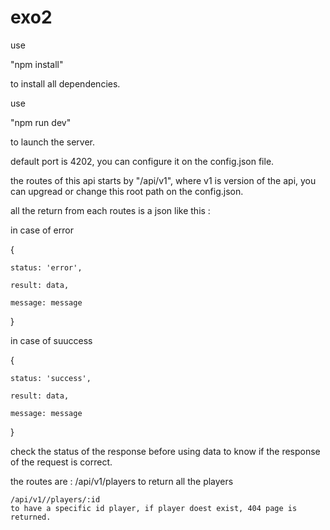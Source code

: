 # exo2

use 

"npm install"

to install all dependencies.

use 

"npm run dev"

to launch the server.

default port is 4202, you can configure it on the config.json file.

the routes of this api starts by "/api/v1", where v1 is version of the api, you can upgread or change this root path on the config.json.

all the return from each routes is a json like this :

in case of error

{

    status: 'error',
    
    result: data,
    
    message: message

}

in case of suuccess

{

    status: 'success',

    result: data,

    message: message

}


check the status of the response before using data to know if the response of the request is correct.

the routes are :
    /api/v1/players
    to return all the players

    /api/v1//players/:id
    to have a specific id player, if player doest exist, 404 page is returned.
